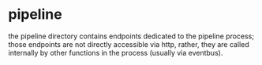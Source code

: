 # pipeline

the pipeline directory contains endpoints dedicated to the pipeline process; those endpoints are not directly accessible via http, rather, they are called internally by other functions in the process (usually via eventbus).